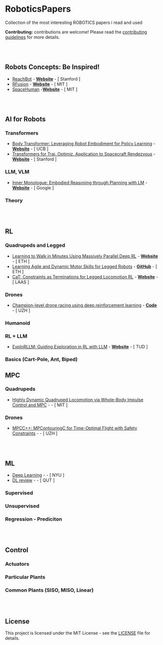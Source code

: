 # RoboticsPapers
Collection of the most interesting ROBOTICS papers i read and used 

**Contributing:** contributions are welcome! Please read the [contributing guidelines](contributing.md) for more details.

 <!--       Instructions for Contribuitors
   here we will just list and link interesting (Mid-High level) of easy understanding papers, 
   
   the linked paper MUST HAVE: CODE or VIDEOS or WEBSITE or GitHub Repo ... 
   
   for each one it will be good to have a short/quick description 
   ( https://chatgpt.com/ -- 4o is the way to go;  prompt: "plese resume it with details in 200 words: PAPER.Link" )

   to start we can just write everything here, lateron include multiple .md , one for each topic, is Recommended !!

   Thanks.
   Pit
 !-->
<br></br>
## Robots Concepts: Be Inspired!
- [ReachBot](https://ieeexplore.ieee.org/stamp/stamp.jsp?arnumber=10115893) - [**Website**](https://stanfordasl.github.io/projects/UnconvSpaceRobotics/) - [ Stanford ]
- [RFusion](https://www.mit.edu/~fadel/papers/RFusion-paper.pdf) - [**Website**](https://www.media.mit.edu/publications/rfusion-robotic-grasping-via-rf-visual-sensing-and-learning/) - [ MIT ]
- [SpaceHuman](https://dl.acm.org/doi/pdf/10.1145/3334480.3383087) -[**Website**](https://www.media.mit.edu/publications/spacehuman-a-soft-robotic-prosthetic-for-space-exploration/) - [ MIT ] 

<br></br>
## AI for Robots
### Transformers
- [Body Transformer: Leveraging Robot Embodiment for Policy Learning](https://arxiv.org/pdf/2408.06316) - [**Website**](https://sferrazza.cc/bot_site/) - [ UCB ]
- [Transformers for Traj. Optimiz. Application to Spacecraft Rendezvous](https://arxiv.org/pdf/2310.13831) - [**Website**](https://rendezvoustransformer.github.io/) - [ Stanford ]
### LLM, VLM
- [Inner Monologue: Embodied Reasoning through Planning with LM](https://arxiv.org/pdf/2207.05608) - [**Website**](https://innermonologue.github.io/) - [ Google ]
### Theory

<br></br>
## RL
### Quadrupeds and Legged
- [Learning to Walk in Minutes Using Massively Parallel Deep RL](https://arxiv.org/pdf/2109.11978) - [**Website**](https://leggedrobotics.github.io/legged_gym/) - [ ETH ]
- [Learning Agile and Dynamic Motor Skills for Legged Robots](https://arxiv.org/pdf/1901.08652) - [**GitHub**](https://github.com/junja94/anymal_science_robotics_supplementary) - [ ETH ] 
- [CaT: Constraints as Terminations for Legged Locomotion RL](https://arxiv.org/pdf/2403.18765) - [**Website**](https://constraints-as-terminations.github.io./) - [ LAAS ]

### Drones
- [Champion-level drone racing using deep reinforcement learning](https://www.nature.com/articles/s41586-023-06419-4) - [**Code**](https://zenodo.org/records/7955278) - [ UZH ]

### Humanoid

### RL + LLM
- [ExploRLLM: Guiding Exploration in RL with LLM](https://arxiv.org/html/2403.09583v2) - [**Website**](https://explorllm.github.io/) - [ TUD ]

### Basics (Cart-Pole, Ant, Biped)

## MPC
### Quadrupeds
- [Highly Dynamic Quadruped Locomotion via Whole-Body Impulse Control and MPC](https://arxiv.org/pdf/1909.06586) - - [ MIT ]
### Drones
- [MPCC++: MPContouringC for Time-Optimal Flight with Safety Constraints](https://rpg.ifi.uzh.ch/docs/RSS24_KrinnerRomero.pdf) - - [ UZH ] 

<br></br>
## ML
- [Deep Learning](https://www.nature.com/articles/nature14539) - - [ NYU ]
- [DL review](https://typeset.io/papers/review-of-deep-learning-concepts-cnn-architectures-hpbk62qzc2) - - [ QUT ]

### Supervised

### Unsupervised

### Regression - Prediciton

<br></br>
## Control
### Actuators

### Particular Plants

### Common Plants (SISO, MISO, Linear)

<br></br>
## License

This project is licensed under the MIT License - see the [LICENSE](LICENSE) file for details.
